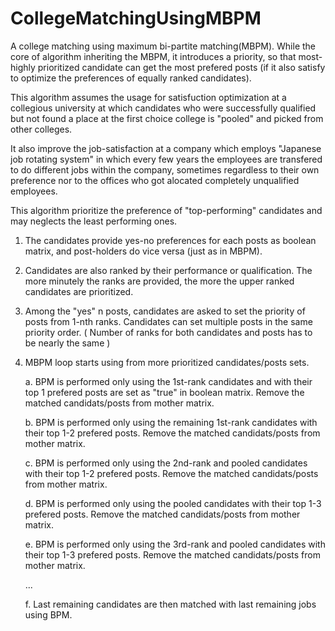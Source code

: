 # CollegeMatchingUsingMBPM

A college matching using maximum bi-partite matching(MBPM).
While the core of algorithm inheriting the MBPM, it introduces a priority, 
so that most-highly prioritized candidate can get the most prefered posts (if it also satisfy to optimize the preferences of equally ranked candidates).

This algorithm assumes the usage for satisfuction optimization at a collegious university at which candidates 
who were successfully qualified but not found a place at the first choice college is "pooled" and picked from other colleges.

It also improve the job-satisfaction at a company which employs "Japanese job rotating system" in which every few years
the employees are transfered to do different jobs within the company, sometimes regardless to their own preference nor to the offices who got alocated completely unqualified employees.

This algorithm prioritize the preference of "top-performing" candidates and may neglects the least performing ones.

1. The candidates provide yes-no preferences for each posts as boolean matrix, and post-holders do vice versa (just as in MBPM).
2. Candidates are also ranked by their performance or qualification.  The more minutely the ranks are provided, the more the upper ranked candidates are prioritized.
3. Among the "yes" n posts, candidates are asked to set the priority of posts from 1-nth ranks. Candidates can set multiple posts in the same priority order.
( Number of ranks for both candidates and posts has to be nearly the same )
5. MBPM loop starts using from more prioritized candidates/posts sets.
   
   a. BPM is performed only using the 1st-rank candidates and with their top 1 prefered posts are set as "true" in boolean matrix. Remove the matched candidats/posts from mother matrix.

   b. BPM is performed only using the remaining 1st-rank candidates with their top 1-2 prefered posts.  Remove the matched candidats/posts from mother matrix.
   
   c. BPM is performed only using the 2nd-rank and pooled candidates with their top 1-2 prefered posts.  Remove the matched candidats/posts from mother matrix.
   
   d. BPM is performed only using the pooled candidates with their top 1-3 prefered posts.  Remove the matched candidats/posts from mother matrix.
   
   e. BPM is performed only using the 3rd-rank and pooled candidates with their top 1-3 prefered posts.  Remove the matched candidats/posts from mother matrix.
   
   ...
   
   f. Last remaining candidates are then matched with last remaining jobs using BPM.  
   


